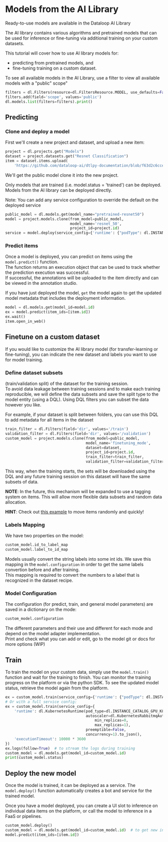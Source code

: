# Models from the AI Library  
  
Ready-to-use models are available in the Dataloop AI Library  
  
The AI library contains various algorithms and pretrained models that can be used for inference or fine-tuning via additional training on your custom datasets.  
  
This tutorial will cover how to use AI library models for:  
  
- predicting from pretrained models, and  
- fine-tuning training on a custom dataset.  
  
To see all available models in the AI Library, use a filter to view all available models with a "public" scope"  
  

```python
filters = dl.Filters(resource=dl.FiltersResource.MODEL, use_defaults=False)
filters.add(field='scope', values='public')
dl.models.list(filters=filters).print()
```
## Predicting  
  
### Clone and deploy a model  
  
First we'll create a new project and dataset, and upload a new item:  
  

```python
project = dl.projects.get("Models")
dataset = project.datasets.get("Resnet Classification")
item = dataset.items.upload(
    'https://github.com/dataloop-ai/dtlpy-documentation/blob/f63d2c6ccefbde90255d7a00bdf9cda45f24cb6f/assets/images/hamster.jpg?raw=true')
```
  
We'll get the public model clone it into the new project.  
  
Only models that are trained (i.e. model.status = 'trained') can be deployed. Models from the AI library can be deployed directly.  
  
Note: You can add any service configuration to override the default on the deployed service  

```python
public_model = dl.models.get(model_name="pretrained-resnet50")
model = project.models.clone(from_model=public_model,
                             model_name='resnet_50',
                             project_id=project.id)
service = model.deploy(service_config={'runtime': {"podType": dl.INSTANCE_CATALOG_REGULAR_S}})
```
  
### Predict items  
  
Once a model is deployed, you can predict on items using the `model.predict()` function.  
The function returns an execution object that can be used to track whether the prediction execution was successful.  
If successful, the annotations will be uploaded to the item directly and can be viewed in the annotation studio.  
  
If you have just deployed the model, `get` the model again to get the updated model metadata that includes the deployment information.  
  

```python
model = dl.models.get(model_id=model.id)
ex = model.predict(item_ids=[item.id])
ex.wait()
item.open_in_web()
```
  
## Finetune on a custom dataset  
  
If you would like to customize the AI library model (for transfer-learning or fine-tuning), you can indicate the new dataset and labels you want to use for model training.  
  
### Define dataset subsets  
(train/validation split) of the dataset for the training session.  
To avoid data leakage between training sessions and to make each training reproducible, we will define the data subsets and save the split type to the model entity (using a DQL). Using DQL filters you can subset the data however you like.  
  
For example, if your dataset is split between folders, you can use this DQL to add metadata for all items in the dataset  

```python
train_filter = dl.Filters(field='dir', values='/train')
validation_filter = dl.Filters(field='dir', values='/validation')
custom_model = project.models.clone(from_model=public_model,
                                    model_name='finetuning_mode',
                                    dataset=dataset,
                                    project_id=project.id,
                                    train_filter=train_filter,
                                    validation_filter=validation_filter)
```
This way, when the training starts, the sets will be downloaded using the DQL and any future training session on this dataset will have the same subsets of data.  
  
**NOTE**: In the future, this mechanism will be expanded to use a tagging system on items. This will allow more flexible data subsets and random data allocation.  
  
**HINT**: Check out [this example](https://github.com/dataloop-ai/dtlpy-documentation/blob/main/examples/items/random_split_to_folders.py) to move items randomly and quickly!  
  
### Labels Mapping  
We have two properties on the model:  
  
```python  
custom_model.id_to_label_map  
custom_model.label_to_id_map  
```  
  
Models usually convert the string labels into some int ids. We save this mapping in the `model.configuration` in order to get the same labels convertion before and after training.  
This mapping is required to convert the numbers to a label that is recognized in the dataset recipe.  
  
### Model Configuration  
The configuration (for predict, train, and general model parameters) are saved in a dictionary on the mode:  
  
```python  
custom_model.configuration  
```  
  
The different parameters and their use and different for each mode and depend on the model adapter implementation.  
Print and check what you can add or edit, go to the model git or docs for more options (WIP)  
  
## Train  
  
To train the model on your custom data, simply use the `model.train()` function and wait for the training to finish. You can monitor the training progress on the platform or via the python SDK. To see the updated model status, retrieve the model again from the platform.  
  

```python
ex = custom_model.train(service_config={'runtime': {"podType": dl.INSTANCE_CATALOG_REGULAR_S}})
# Or with a full service config:
ex = custom_model.train(service_config={
    'runtime': dl.KubernetesRuntime(pod_type=dl.INSTANCE_CATALOG_GPU_K80_S,
                                    autoscaler=dl.KubernetesRabbitmqAutoscaler(
                                        min_replicas=0,
                                        max_replicas=1),
                                    preemptible=False,
                                    concurrency=1).to_json(),
    'executionTimeout': 10000 * 3600
})
ex.logs(follow=True)  # to stream the logs during training
custom_model = dl.models.get(model_id=custom_model.id)
print(custom_model.status)
```
## Deploy the new model  
  
Once the model is trained, it can be deployed as a service. The `model.deploy()` function automatically creates a bot and service for the trained model.  
  
Once you have a model deployed, you can create a UI slot to inference on individual data items on the platform, or call the model to inference in a FaaS or pipelines.  
  

```python
custom_model.deploy()
custom_model = dl.models.get(model_id=custom_model.id)  # to get new information on the deployed service
model.predict(item_ids=[item.id])
```
